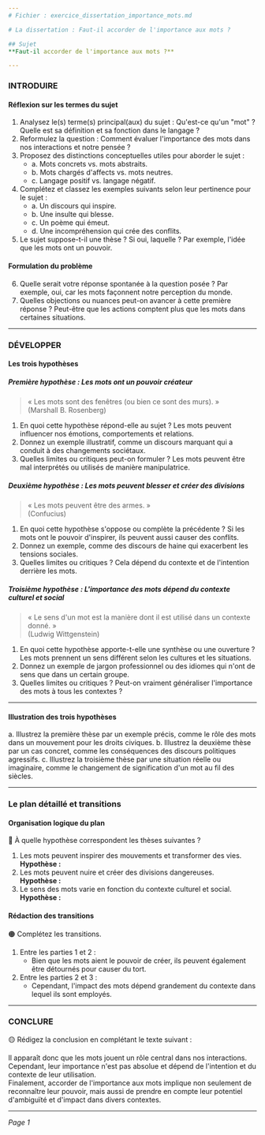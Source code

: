 ```yaml
---
# Fichier : exercice_dissertation_importance_mots.md

# La dissertation : Faut-il accorder de l'importance aux mots ?

## Sujet
**Faut-il accorder de l'importance aux mots ?**

---
```


### INTRODUIRE

#### Réflexion sur les termes du sujet

1. Analysez le(s) terme(s) principal(aux) du sujet : Qu'est-ce qu'un "mot" ? Quelle est sa définition et sa fonction dans le langage ?
2. Reformulez la question : Comment évaluer l'importance des mots dans nos interactions et notre pensée ?
3. Proposez des distinctions conceptuelles utiles pour aborder le sujet :
   - a. Mots concrets vs. mots abstraits.
   - b. Mots chargés d'affects vs. mots neutres.
   - c. Langage positif vs. langage négatif.
4. Complétez et classez les exemples suivants selon leur pertinence pour le sujet :
   - a. Un discours qui inspire.
   - b. Une insulte qui blesse.
   - c. Un poème qui émeut.
   - d. Une incompréhension qui crée des conflits.
5. Le sujet suppose-t-il une thèse ? Si oui, laquelle ? Par exemple, l'idée que les mots ont un pouvoir.

#### Formulation du problème

6. Quelle serait votre réponse spontanée à la question posée ? Par exemple, oui, car les mots façonnent notre perception du monde.
7. Quelles objections ou nuances peut-on avancer à cette première réponse ? Peut-être que les actions comptent plus que les mots dans certaines situations.

---

### DÉVELOPPER

#### Les trois hypothèses

##### Première hypothèse : Les mots ont un pouvoir créateur

> « Les mots sont des fenêtres (ou bien ce sont des murs). »  
> (Marshall B. Rosenberg)

1. En quoi cette hypothèse répond-elle au sujet ? Les mots peuvent influencer nos émotions, comportements et relations.
2. Donnez un exemple illustratif, comme un discours marquant qui a conduit à des changements sociétaux.
3. Quelles limites ou critiques peut-on formuler ? Les mots peuvent être mal interprétés ou utilisés de manière manipulatrice.

##### Deuxième hypothèse : Les mots peuvent blesser et créer des divisions

> « Les mots peuvent être des armes. »  
> (Confucius)

1. En quoi cette hypothèse s'oppose ou complète la précédente ? Si les mots ont le pouvoir d'inspirer, ils peuvent aussi causer des conflits.
2. Donnez un exemple, comme des discours de haine qui exacerbent les tensions sociales.
3. Quelles limites ou critiques ? Cela dépend du contexte et de l'intention derrière les mots.

##### Troisième hypothèse : L'importance des mots dépend du contexte culturel et social

> « Le sens d'un mot est la manière dont il est utilisé dans un contexte donné. »  
> (Ludwig Wittgenstein)

1. En quoi cette hypothèse apporte-t-elle une synthèse ou une ouverture ? Les mots prennent un sens différent selon les cultures et les situations.
2. Donnez un exemple de jargon professionnel ou des idiomes qui n'ont de sens que dans un certain groupe.
3. Quelles limites ou critiques ? Peut-on vraiment généraliser l'importance des mots à tous les contextes ?

---

#### Illustration des trois hypothèses

a. Illustrez la première thèse par un exemple précis, comme le rôle des mots dans un mouvement pour les droits civiques.
b. Illustrez la deuxième thèse par un cas concret, comme les conséquences des discours politiques agressifs.
c. Illustrez la troisième thèse par une situation réelle ou imaginaire, comme le changement de signification d'un mot au fil des siècles.

---

### Le plan détaillé et transitions

#### Organisation logique du plan

🔴 À quelle hypothèse correspondent les thèses suivantes ?

1. Les mots peuvent inspirer des mouvements et transformer des vies.  
   **Hypothèse :**
2. Les mots peuvent nuire et créer des divisions dangereuses.  
   **Hypothèse :**
3. Le sens des mots varie en fonction du contexte culturel et social.  
   **Hypothèse :**

#### Rédaction des transitions

🟠 Complétez les transitions.

1. Entre les parties 1 et 2 :  
   - Bien que les mots aient le pouvoir de créer, ils peuvent également être détournés pour causer du tort.
2. Entre les parties 2 et 3 :  
   - Cependant, l'impact des mots dépend grandement du contexte dans lequel ils sont employés.

---

### CONCLURE

🟡 Rédigez la conclusion en complétant le texte suivant :

Il apparaît donc que les mots jouent un rôle central dans nos interactions.  
Cependant, leur importance n'est pas absolue et dépend de l'intention et du contexte de leur utilisation.  
Finalement, accorder de l'importance aux mots implique non seulement de reconnaître leur pouvoir, mais aussi de prendre en compte leur potentiel d'ambiguïté et d'impact dans divers contextes.

--- 

*Page 1*